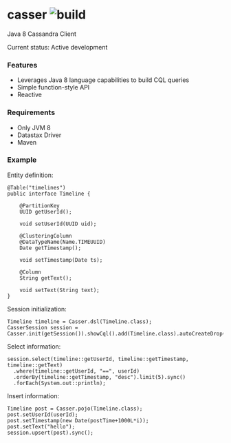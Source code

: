 # casser            ![build](https://travis-ci.org/noorq/casser.svg?branch=master)
Java 8 Cassandra Client

Current status: Active development

### Features

* Leverages Java 8 language capabilities to build CQL queries
* Simple function-style API
* Reactive

### Requirements

* Only JVM 8
* Datastax Driver
* Maven

### Example

Entity definition:
```
@Table("timelines")
public interface Timeline {

	@PartitionKey
	UUID getUserId();
	
	void setUserId(UUID uid);
	
	@ClusteringColumn
	@DataTypeName(Name.TIMEUUID)
	Date getTimestamp();
	
	void setTimestamp(Date ts);
	
	@Column
	String getText();
	
	void setText(String text);
}
```

Session initialization:
```
Timeline timeline = Casser.dsl(Timeline.class);
CasserSession session = Casser.init(getSession()).showCql().add(Timeline.class).autoCreateDrop().get();
```

Select information:
```
session.select(timeline::getUserId, timeline::getTimestamp, timeline::getText)
  .where(timeline::getUserId, "==", userId)
  .orderBy(timeline::getTimestamp, "desc").limit(5).sync()
  .forEach(System.out::println);
```

Insert information:
```
Timeline post = Casser.pojo(Timeline.class);
post.setUserId(userId);
post.setTimestamp(new Date(postTime+1000L*i));
post.setText("hello");
session.upsert(post).sync();
```
